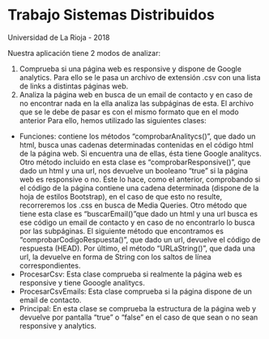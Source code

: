 # Trabajo Sistemas Distribuidos
Universidad de La Rioja - 2018

Nuestra aplicación tiene 2 modos de analizar:
1) Comprueba si una página web es responsive y dispone de Google analytics. Para ello se le pasa un archivo de extensión .csv con una lista de links a distintas páginas web.
2) Analiza la página web en busca de un email de contacto y en caso de no encontrar nada en la ella analiza las subpáginas de esta. El archivo que se le debe de pasar es con el mismo formato que en el modo anterior
Para ello, hemos utilizado las siguientes clases:
-	Funciones: contiene los métodos “comprobarAnalitycs()”, que dado un html, busca unas cadenas determinadas contenidas en el código html de la página web. Si encuentra una de ellas, ésta tiene Google analitycs. 
Otro método incluido en esta clase es “comprobarResponsive()”, que dado un html y una url, nos devuelve un booleano “true” si la página web es responsive o no. Éste lo hace, como el anterior, comprobando si el código de la página contiene una cadena determinada (dispone de la hoja de estilos Bootstrap), en el caso de que esto no resulte, recorreremos los .css en busca de Media Queries.
Otro método que tiene esta clase es “buscarEmail()”que dado un html y una url busca es ese código un email de contacto y en caso de no encontrarlo lo busca por las subpáginas.
El siguiente método que encontramos es “comprobarCodigoRespuesta()”, que dado un url, devuelve el código de respuesta (HEAD).
Por último, el método “URLaString()”, que dada una url, la devuelve en forma de String con los saltos de línea correspondientes. 
-	ProcesarCsv: Esta clase comprueba si realmente la página web es responsive y tiene Gooogle analitycs.
-	ProcesarCsvEmails: Esta clase comprueba si la página dispone de un email de contacto.
-	Principal: En esta clase se comprueba la estructura de la página web y devuelve por pantalla “true” o “false” en el caso de que sean o no sean responsive y analytics.
